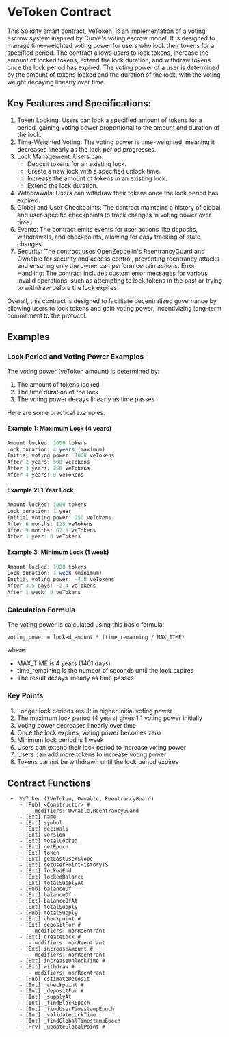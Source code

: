 # VeToken Contract

This Solidity smart contract, VeToken, is an implementation of a voting escrow system inspired by Curve's voting escrow model. It is designed to manage time-weighted voting power for users who lock their tokens for a specified period. The contract allows users to lock tokens, increase the amount of locked tokens, extend the lock duration, and withdraw tokens once the lock period has expired. The voting power of a user is determined by the amount of tokens locked and the duration of the lock, with the voting weight decaying linearly over time.

## Key Features and Specifications:

1. Token Locking: Users can lock a specified amount of tokens for a period, gaining voting power proportional to the amount and duration of the lock.
2. Time-Weighted Voting: The voting power is time-weighted, meaning it decreases linearly as the lock period progresses.
3. Lock Management: Users can:
    * Deposit tokens for an existing lock.
    * Create a new lock with a specified unlock time.
    * Increase the amount of tokens in an existing lock.
    * Extend the lock duration.
4. Withdrawals: Users can withdraw their tokens once the lock period has expired.
5. Global and User Checkpoints: The contract maintains a history of global and user-specific checkpoints to track changes in voting power over time.
6. Events: The contract emits events for user actions like deposits, withdrawals, and checkpoints, allowing for easy tracking of state changes.
7. Security: The contract uses OpenZeppelin's ReentrancyGuard and Ownable for security and access control, preventing reentrancy attacks and ensuring only the owner can perform certain actions.
Error Handling: The contract includes custom error messages for various invalid operations, such as attempting to lock tokens in the past or trying to withdraw before the lock expires.

Overall, this contract is designed to facilitate decentralized governance by allowing users to lock tokens and gain voting power, incentivizing long-term commitment to the protocol.

## Examples

### Lock Period and Voting Power Examples

The voting power (veToken amount) is determined by:
1. The amount of tokens locked
2. The time duration of the lock
3. The voting power decays linearly as time passes

Here are some practical examples:

#### Example 1: Maximum Lock (4 years)
```js
Amount locked: 1000 tokens
Lock duration: 4 years (maximum)
Initial voting power: 1000 veTokens
After 2 years: 500 veTokens
After 3 years: 250 veTokens
After 4 years: 0 veTokens
```

#### Example 2: 1 Year Lock
```js
Amount locked: 1000 tokens
Lock duration: 1 year
Initial voting power: 250 veTokens
After 6 months: 125 veTokens
After 9 months: 62.5 veTokens
After 1 year: 0 veTokens
```

#### Example 3: Minimum Lock (1 week)
```js
Amount locked: 1000 tokens
Lock duration: 1 week (minimum)
Initial voting power: ~4.8 veTokens
After 3.5 days: ~2.4 veTokens
After 1 week: 0 veTokens
```

### Calculation Formula

The voting power is calculated using this basic formula:
```
voting_power = locked_amount * (time_remaining / MAX_TIME)
```
where:
- MAX_TIME is 4 years (1461 days)
- time_remaining is the number of seconds until the lock expires
- The result decays linearly as time passes

### Key Points

1. Longer lock periods result in higher initial voting power
2. The maximum lock period (4 years) gives 1:1 voting power initially
3. Voting power decreases linearly over time
4. Once the lock expires, voting power becomes zero
5. Minimum lock period is 1 week
6. Users can extend their lock period to increase voting power
7. Users can add more tokens to increase voting power
8. Tokens cannot be withdrawn until the lock period expires
## Contract Functions

```
 +  VeToken (IVeToken, Ownable, ReentrancyGuard)
    - [Pub] <Constructor> #
       - modifiers: Ownable,ReentrancyGuard
    - [Ext] name
    - [Ext] symbol
    - [Ext] decimals
    - [Ext] version
    - [Ext] totalLocked
    - [Ext] getEpoch
    - [Ext] token
    - [Ext] getLastUserSlope
    - [Ext] getUserPointHistoryTS
    - [Ext] lockedEnd
    - [Ext] lockedBalance
    - [Ext] totalSupplyAt
    - [Pub] balanceOf
    - [Ext] balanceOf
    - [Ext] balanceOfAt
    - [Ext] totalSupply
    - [Pub] totalSupply
    - [Ext] checkpoint #
    - [Ext] depositFor #
       - modifiers: nonReentrant
    - [Ext] createLock #
       - modifiers: nonReentrant
    - [Ext] increaseAmount #
       - modifiers: nonReentrant
    - [Ext] increaseUnlockTime #
    - [Ext] withdraw #
       - modifiers: nonReentrant
    - [Pub] estimateDeposit
    - [Int] _checkpoint #
    - [Int] _depositFor #
    - [Int] _supplyAt
    - [Int] _findBlockEpoch
    - [Int] _findUserTimestampEpoch
    - [Int] _validateLockTime
    - [Int] _findGlobalTimestampEpoch
    - [Prv] _updateGlobalPoint #
```